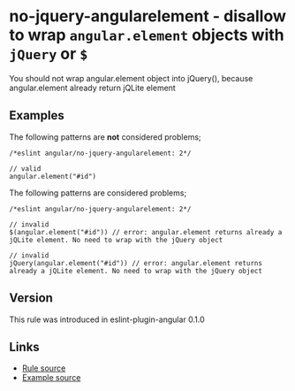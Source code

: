 <!-- WARNING: Generated documentation. Edit docs and examples in the rule and examples file ('rules/no-jquery-angularelement.js', 'examples/no-jquery-angularelement.js'). -->

# no-jquery-angularelement - disallow to wrap `angular.element` objects with `jQuery` or `$`

You should not wrap angular.element object into jQuery(), because angular.element already return jQLite element

## Examples

The following patterns are **not** considered problems;

    /*eslint angular/no-jquery-angularelement: 2*/

    // valid
    angular.element("#id")

The following patterns are considered problems;

    /*eslint angular/no-jquery-angularelement: 2*/

    // invalid
    $(angular.element("#id")) // error: angular.element returns already a jQLite element. No need to wrap with the jQuery object

    // invalid
    jQuery(angular.element("#id")) // error: angular.element returns already a jQLite element. No need to wrap with the jQuery object

## Version

This rule was introduced in eslint-plugin-angular 0.1.0

## Links

* [Rule source](../rules/no-jquery-angularelement.js)
* [Example source](../examples/no-jquery-angularelement.js)
